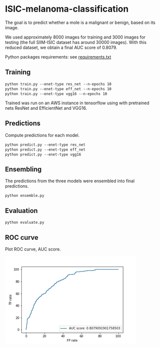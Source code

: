 # ISIC-melanoma-classification

The goal is to predict whether a mole is a malignant or benign, based on its image.

We used approximately 8000 images for training and 3000 images for testing (the full SIIM-ISIC dataset has around 30000 images).
With this reduced dataset, we obtain a final AUC score of 0.8079.

Python packages requirements: see [requirements.txt](requirements.txt)

## Training

```
python train.py --enet-type res_net --n-epochs 10
python train.py --enet-type eff_net --n-epochs 10
python train.py --enet-type vgg16 --n-epochs 10
```
Trained was run on an AWS instance in tensorflow using with pretrained nets ResNet and EfficientNet and VGG16.

## Predictions
Compute predictions for each model. 

```
python predict.py --enet-type res_net 
python predict.py --enet-type eff_net
python predict.py --enet-type vgg16
```

## Ensembling
The predictions from the three models were ensembled into final predictions.

```
python ensemble.py
```

## Evaluation

```
python evaluate.py
```

## ROC curve
Plot ROC curve, AUC score.

![ROC curve of the final model](results/plots/roc_curve.jpg)

